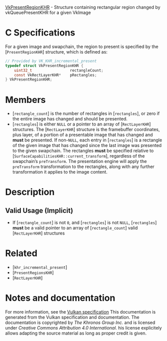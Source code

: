[VkPresentRegionKHR](https://www.khronos.org/registry/vulkan/specs/1.3-extensions/man/html/VkPresentRegionKHR.html) - Structure containing rectangular region changed by vkQueuePresentKHR for a given VkImage

# C Specifications
For a given image and swapchain, the region to present is specified by the
[`PresentRegionKHR`] structure, which is defined as:
```c
// Provided by VK_KHR_incremental_present
typedef struct VkPresentRegionKHR {
    uint32_t                 rectangleCount;
    const VkRectLayerKHR*    pRectangles;
} VkPresentRegionKHR;
```

# Members
- [`rectangle_count`] is the number of rectangles in [`rectangles`], or zero if the entire image has changed and should be presented.
- [`rectangles`] is either `NULL` or a pointer to an array of [`RectLayerKHR`] structures. The [`RectLayerKHR`] structure is the framebuffer coordinates, plus layer, of a portion of a presentable image that has changed and  **must**  be presented. If non-`NULL`, each entry in [`rectangles`] is a rectangle of the given image that has changed since the last image was presented to the given swapchain. The rectangles  **must**  be specified relative to [`SurfaceCapabilitiesKHR::current_transform`], regardless of the swapchain’s `preTransform`. The presentation engine will apply the `preTransform` transformation to the rectangles, along with any further transformation it applies to the image content.

# Description
## Valid Usage (Implicit)
-    If [`rectangle_count`] is not `0`, and [`rectangles`] is not `NULL`, [`rectangles`] **must**  be a valid pointer to an array of [`rectangle_count`] valid [`RectLayerKHR`] structures

# Related
- [`khr_incremental_present`]
- [`PresentRegionsKHR`]
- [`RectLayerKHR`]

# Notes and documentation
For more information, see the [Vulkan specification](https://www.khronos.org/registry/vulkan/specs/1.3-extensions/html/vkspec.html)
This documentation is generated from the Vulkan specification and documentation.
The documentation is copyrighted by *The Khronos Group Inc.* and is licensed under *Creative Commons Attribution 4.0 International*.
his license explicitely allows adapting the source material as long as proper credit is given.
        